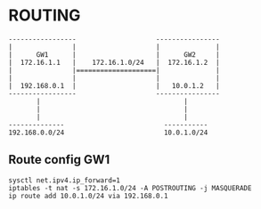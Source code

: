 # ROUTING

    -----------------                    ----------------
    |               |                    |              |
    |      GW1      |                    |      GW2     |
    |  172.16.1.1   |    172.16.1.0/24   |  172.16.1.2  |
    |               |====================|              |
    |               |                    |              |
    |  192.168.0.1  |                    |   10.0.1.2   |
    -----------------                    ----------------
           |                                    |
           |                                    |
           |                                    | 
    --------------                         -----------
    192.168.0.0/24                         10.0.1.0/24



## Route config GW1
```
sysctl net.ipv4.ip_forward=1
iptables -t nat -s 172.16.1.0/24 -A POSTROUTING -j MASQUERADE
ip route add 10.0.1.0/24 via 192.168.0.1
```

